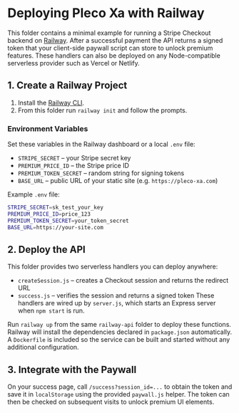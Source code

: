 # Deploying Pleco Xa with Railway

This folder contains a minimal example for running a Stripe Checkout backend on
[Railway](https://railway.app/). After a successful payment the API returns a
signed token that your client-side paywall script can store to unlock premium
features. These handlers can also be deployed on any Node-compatible
serverless provider such as Vercel or Netlify.

## 1. Create a Railway Project


1. Install the [Railway CLI](https://docs.railway.app/cli/install).
2. From this folder run `railway init` and follow the prompts.


### Environment Variables

Set these variables in the Railway dashboard or a local `.env` file:

- `STRIPE_SECRET` – your Stripe secret key
- `PREMIUM_PRICE_ID` – the Stripe price ID
- `PREMIUM_TOKEN_SECRET` – random string for signing tokens
- `BASE_URL` – public URL of your static site (e.g. `https://pleco-xa.com`)

Example `.env` file:

```bash
STRIPE_SECRET=sk_test_your_key
PREMIUM_PRICE_ID=price_123
PREMIUM_TOKEN_SECRET=your_token_secret
BASE_URL=https://your-site.com
```

## 2. Deploy the API

This folder provides two serverless handlers you can deploy anywhere:

- `createSession.js` – creates a Checkout session and returns the redirect URL
- `success.js` – verifies the session and returns a signed token
These handlers are wired up by `server.js`, which starts an Express server when
`npm start` is run.

Run `railway up` from the same `railway-api` folder to deploy these functions.
Railway will install the dependencies declared in `package.json` automatically.
A `Dockerfile` is included so the service can be built and started without any
additional configuration.

## 3. Integrate with the Paywall

On your success page, call `/success?session_id=...` to obtain the token and save
it in `localStorage` using the provided `paywall.js` helper. The token can then
be checked on subsequent visits to unlock premium UI elements.

